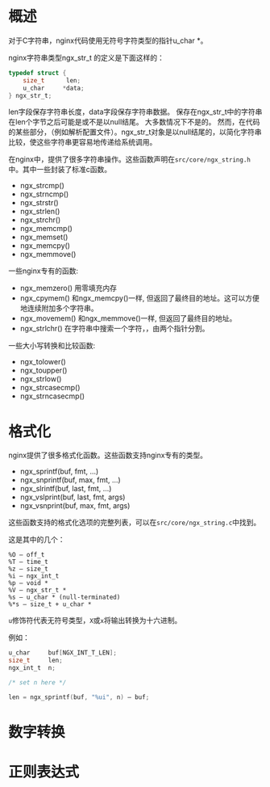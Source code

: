 # 概述
对于C字符串，nginx代码使用无符号字符类型的指针u_char *。

nginx字符串类型ngx_str_t 的定义是下面这样的：
```c
typedef struct {
    size_t      len;
    u_char     *data;
} ngx_str_t;
```
len字段保存字符串长度，data字段保存字符串数据。
保存在ngx_str_t中的字符串在len个字节之后可能是或不是以null结尾。
大多数情况下不是的。
然而，在代码的某些部分，（例如解析配置文件）。ngx_str_t对象是以null结尾的，以简化字符串比较，使这些字符串更容易地传递给系统调用。

在nginx中，提供了很多字符串操作。这些函数声明在`src/core/ngx_string.h`中。其中一些封装了标准c函数。
- ngx_strcmp()
- ngx_strncmp()
- ngx_strstr()
- ngx_strlen()
- ngx_strchr()
- ngx_memcmp()
- ngx_memset()
- ngx_memcpy()
- ngx_memmove()

一些nginx专有的函数:

- ngx_memzero() 用零填充内存
- ngx_cpymem() 和ngx_memcpy()一样, 但返回了最终目的地址。这可以方便地连续附加多个字符串。
- ngx_movemem() 和ngx_memmove()一样, 但返回了最终目的地址。
- ngx_strlchr() 在字符串中搜索一个字符，，由两个指针分割。

一些大小写转换和比较函数:

- ngx_tolower()
- ngx_toupper()
- ngx_strlow()
- ngx_strcasecmp()
- ngx_strncasecmp()

# 格式化
nginx提供了很多格式化函数。这些函数支持nginx专有的类型。
- ngx_sprintf(buf, fmt, ...)
- ngx_snprintf(buf, max, fmt, ...)
- ngx_slrintf(buf, last, fmt, ...)
- ngx_vslprint(buf, last, fmt, args)
- ngx_vsnprint(buf, max, fmt, args)

这些函数支持的格式化选项的完整列表，可以在`src/core/ngx_string.c`中找到。

这是其中的几个：
```
%O — off_t
%T — time_t
%z — size_t
%i — ngx_int_t
%p — void *
%V — ngx_str_t *
%s — u_char * (null-terminated)
%*s — size_t + u_char *
```
`u`修饰符代表无符号类型，`X`或`x`将输出转换为十六进制。

例如：
```c
u_char     buf[NGX_INT_T_LEN];
size_t     len;
ngx_int_t  n;

/* set n here */

len = ngx_sprintf(buf, "%ui", n) — buf;
```
# 数字转换
# 正则表达式
